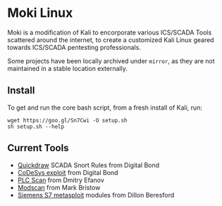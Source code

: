 Moki Linux
====

Moki is a modification of Kali to encorporate various ICS/SCADA Tools scattered around the internet, to create a customized Kali Linux geared towards ICS/SCADA pentesting professionals. 

Some projects have been locally archived under `mirror`, as they are not maintained in a stable location externally.

Install
-------
To get and run the core bash script, from a fresh install of Kali, run:

    wget https://goo.gl/Sn7Cwi -O setup.sh
    sh setup.sh --help


Current Tools
-------------

- [Quickdraw] SCADA Snort Rules from Digital Bond
- [CoDeSys exploit] from Digital Bond
- [PLC Scan] from Dmitry Efanov
- [Modscan] from Mark Bristow
- [Siemens S7 metasploit] modules from Dillon Beresford





[CoDeSys exploit]: http://www.digitalbond.com/tools/basecamp/3s-codesys/
[Quickdraw]: https://github.com/digitalbond/quickdraw
[PLC Scan]: http://plcscan.googlecode.com
[Modscan]: https://code.google.com/p/modscan/
[Siemens S7 metasploit]: https://github.com/moki-ics/s7-metasploit-modules
